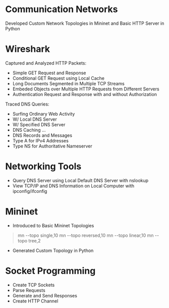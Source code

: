 # Communication Networks
Developed Custom Network Topologies in Mininet and Basic HTTP Server in Python

# Wireshark
Captured and Analyzed HTTP Packets:
- Simple GET Request and Response
- Conditional GET Request using Local Cache
- Long Documents Segmented in Multiple TCP Streams
- Embeded Objects over Multiple HTTP Requests from Different Servers
- Authentication Request and Response with and without Authorization 

Traced DNS Queries:
- Surfing Ordinary Web Activity
- W/ Local DNS Server
- W/ Specified DNS Server
- DNS Caching ... 
- DNS Records and Messages
- Type A for IPv4 Addresses
- Type NS for Authoritative Nameserver

# Networking Tools
- Query DNS Server using Local Default DNS Server with nslookup
- View TCP/IP and DNS Information on Local Computer with ipconfig/ifconfig

# Mininet
- Introduced to Basic Mininet Topologies
> mn --topo single,10
> mn --topo reversed,10
> mn --topo linear,10
> mn --topo tree,2
- Generated Custom Topology in Python

# Socket Programming 
- Create TCP Sockets
- Parse Requests 
- Generate and Send Responses
- Create HTTP Channel
